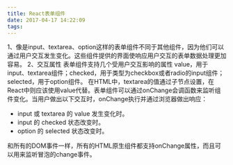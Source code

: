 ```yaml
---
title: React表单组件
date: 2017-04-17 14:22:09
tags:
---
```

1、像是input、textarea、option这样的表单组件不同于其他组件，因为他们可以通过用户交互发生变化。这些组件提供的界面使响应用户交互的表单数据处理更加容易。
2、交互属性
表单组件支持几个受用户交互影响的属性
value，用于input、textarea组件；checked，用于类型为checkbox或者radio的input组件；selected，用于option组件。
在HTML中，textarea的值通过子节点设置，在React中则应该使用value代替。表单组件可以通过onChange会调函数来监听组件变化。当用户做出以下交互时，onChange执行并通过浏览器做出响应：

* input 或 textarea 的 value 发生变化时。
* input 的 checked 状态改变时。
* option 的 selected 状态改变时。

和所有的DOM事件一样，所有的HTML原生组件都支持onChange属性，而且可以用来监听冒泡的change事件。